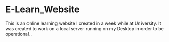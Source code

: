 # E-Learn_Website
This is an online learning website I created in a week while at University. It was created to work on a local server running on my Desktop in order to be operational..
